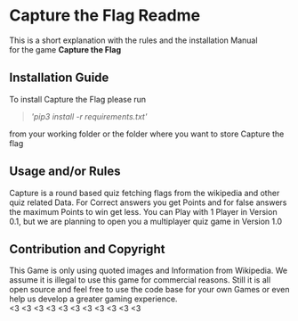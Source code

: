 # Capture the Flag Readme
This is a short explanation with the rules and the installation Manual     
for the game **Capture the Flag**


## Installation Guide


To install Capture the Flag please run 
>  *'pip3 install -r requirements.txt'*

 from your working folder or the folder where you want to store Capture the flag


 ## Usage and/or Rules

 Capture is a round based quiz fetching flags from the wikipedia and other quiz related Data.
 For Correct answers you get Points and for false answers the maximum Points to win get less.
 You can Play with 1 Player in Version 0.1, but we are planning to open you a multiplayer quiz game in Version 1.0


 ## Contribution and Copyright 

 This Game is only using quoted images and Information from Wikipedia.
 We assume it is illegal to use this game for commercial reasons.
 Still it is all open source and feel free to use the code base for your own Games or even help us develop a greater gaming experience.     
 <3 <3 <3 <3 <3 <3 <3 <3 <3 <3 <3